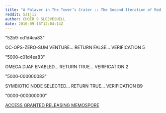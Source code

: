 ```yaml
---
title: "A Palaver in The Tower’s Crater :: The Second Iteration of Red Mountain"
reddit: 531jii
author: CHOIR_9_SLEEVESHELL
date: 2016-09-16T12:04:14Z
---
```


"52b9-cd1d4ea83"

OC-OPS-ZERO-SUM VENTURE... RETURN FALSE... VERIFICATION 5

"5000-c01d4ea83"

OMEGA DJAF ENABLED... RETURN TRUE... VERIFICATION 2

"5000-000000083"

SYMBIOTIC NODE SELECTED... RETURN TRUE... VERIFICATION B9

"0000-000000000"

[ACCESS GRANTED RELEASING MEMOSPORE](http://landfalldayzyr.com/palaver.pdf)
